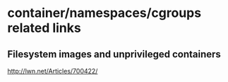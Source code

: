 container/namespaces/cgroups related links
==========================================


Filesystem images and unprivileged containers
---------------------------------------------

http://lwn.net/Articles/700422/
